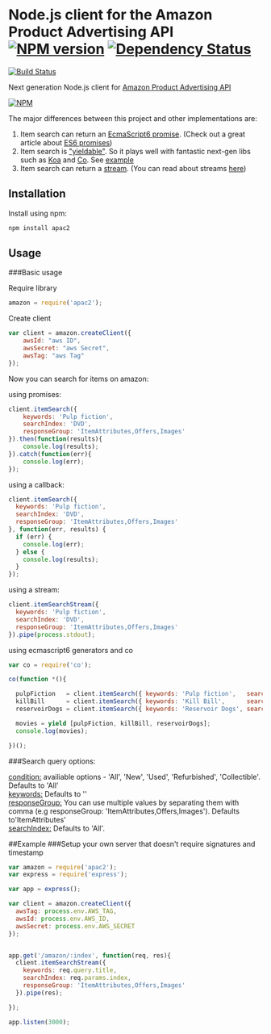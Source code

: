 # Node.js client for the Amazon Product Advertising API [![NPM version](https://badge.fury.io/js/apac2.png)](http://badge.fury.io/js/apac2) [![Dependency Status](https://gemnasium.com/t3chnoboy/apac2.svg)](https://gemnasium.com/t3chnoboy/apac2)
[![Build Status](https://travis-ci.org/t3chnoboy/apac2.svg)](https://travis-ci.org/t3chnoboy/apac2)

Next generation Node.js client for [Amazon Product Advertising API](https://affiliate-program.amazon.com/gp/advertising/api/detail/main.html)  

[![NPM](https://nodei.co/npm/apac2.png?downloads=true)](https://nodei.co/npm/apac2/)


The major differences between this project and other implementations are:

  1. Item search can return an [EcmaScript6 promise](https://github.com/domenic/promises-unwrapping). (Check out a great article about [ES6 promises](http://www.html5rocks.com/en/tutorials/es6/promises/))  
  2. Item search is ["yieldable"](https://github.com/visionmedia/co#yieldables). So it plays well with fantastic next-gen libs such as [Koa](https://github.com/koajs/koa) and [Co](https://github.com/visionmedia/co). See [example](https://github.com/t3chnoboy/apac2#setup-your-own-server-that-doesnt-require-signatures-and-timestamp-and-returns-json)  
  3. Item search can return a [stream](http://nodejs.org/api/stream.html). (You can read about streams [here](https://github.com/substack/stream-handbook))  



## Installation
Install using npm:
```sh
npm install apac2
```

## Usage

###Basic usage

Require library
```javascript
amazon = require('apac2');
```

Create client
```javascript
var client = amazon.createClient({
	awsId: "aws ID",
	awsSecret: "aws Secret",
 	awsTag: "aws Tag"
});
```

Now you can search for items on amazon:

using promises:
```javascript
client.itemSearch({
	keywords: 'Pulp fiction',
	searchIndex: 'DVD',
    responseGroup: 'ItemAttributes,Offers,Images'
}).then(function(results){
	console.log(results);
}).catch(function(err){
	console.log(err);
});
```

using a callback:
```javascript
client.itemSearch({
  keywords: 'Pulp fiction',
  searchIndex: 'DVD',
  responseGroup: 'ItemAttributes,Offers,Images'
}, function(err, results) {
  if (err) {
    console.log(err);
  } else {
    console.log(results);
  }
});
```

using a stream:
```javascript
client.itemSearchStream({
  keywords: 'Pulp fiction',
  searchIndex: 'DVD',
  responseGroup: 'ItemAttributes,Offers,Images'
}).pipe(process.stdout);
```
using ecmascript6 generators and co
```javascript
var co = require('co');

co(function *(){

  pulpFiction   = client.itemSearch({ keywords: 'Pulp fiction',   searchIndex: 'DVD'});
  killBill      = client.itemSearch({ keywords: 'Kill Bill',      searchIndex: 'DVD'});
  reservoirDogs = client.itemSearch({ keywords: 'Reservoir Dogs', searchIndex: 'DVD'});

  movies = yield [pulpFiction, killBill, reservoirDogs];
  console.log(movies);

})();
```

###Search query options:

[condition:](http://docs.aws.amazon.com/AWSECommerceService/latest/DG/ItemSearch.html) availiable options - 'All', 'New', 'Used', 'Refurbished', 'Collectible'. Defaults to 'All'  
[keywords:](http://docs.aws.amazon.com/AWSECommerceService/latest/DG/ItemSearch.html) Defaults to ''  
[responseGroup:](http://docs.aws.amazon.com/AWSECommerceService/latest/DG/CHAP_ResponseGroupsList.html) You can use multiple values by separating them with comma (e.g responseGroup: 'ItemAttributes,Offers,Images'). Defaults to'ItemAttributes'  
[searchIndex:](http://docs.aws.amazon.com/AWSECommerceService/latest/DG/USSearchIndexParamForItemsearch.html) Defaults to 'All'.

##Example
###Setup your own server that doesn't require signatures and timestamp
```javascript
var amazon = require('apac2');
var express = require('express');

var app = express();

var client = amazon.createClient({
  awsTag: process.env.AWS_TAG,
  awsId: process.env.AWS_ID,
  awsSecret: process.env.AWS_SECRET
});


app.get('/amazon/:index', function(req, res){
  client.itemSearchStream({
    keywords: req.query.title,
    searchIndex: req.params.index,
    responseGroup: 'ItemAttributes,Offers,Images'
  }).pipe(res);

});

app.listen(3000);
```
